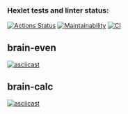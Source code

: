 ### Hexlet tests and linter status:
[![Actions Status](https://github.com/justpwned/python-project-lvl1/workflows/hexlet-check/badge.svg)](https://github.com/justpwned/python-project-lvl1/actions)
[![Maintainability](https://api.codeclimate.com/v1/badges/9b8a17f7ebdbed6812af/maintainability)](https://codeclimate.com/github/justpwned/python-project-lvl1/maintainability)
[![CI](https://github.com/justpwned/python-project-lvl1/actions/workflows/ci.yml/badge.svg)](https://github.com/justpwned/python-project-lvl1/actions/workflows/ci.yml)

## brain-even
[![asciicast](https://asciinema.org/a/KtHWVuOJWApI3N3a5dyCw5uCm.png)](https://asciinema.org/a/KtHWVuOJWApI3N3a5dyCw5uCm)

## brain-calc
[![asciicast](https://asciinema.org/a/DvaF7asVXi0IrPxMgpR6auzoY.png)](https://asciinema.org/a/DvaF7asVXi0IrPxMgpR6auzoY)